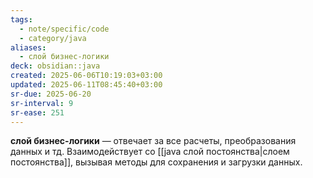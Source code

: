 ```yaml
---
tags:
  - note/specific/code
  - category/java
aliases:
  - слой бизнес-логики
deck: obsidian::java
created: 2025-06-06T10:19:03+03:00
updated: 2025-06-11T08:45:40+03:00
sr-due: 2025-06-20
sr-interval: 9
sr-ease: 251
---
```


**слой бизнес-логики**
—
отвечает за все расчеты, преобразования данных и тд.
Взаимодействует со [[java слой постоянства|слоем постоянства]], вызывая методы для сохранения и загрузки данных.
